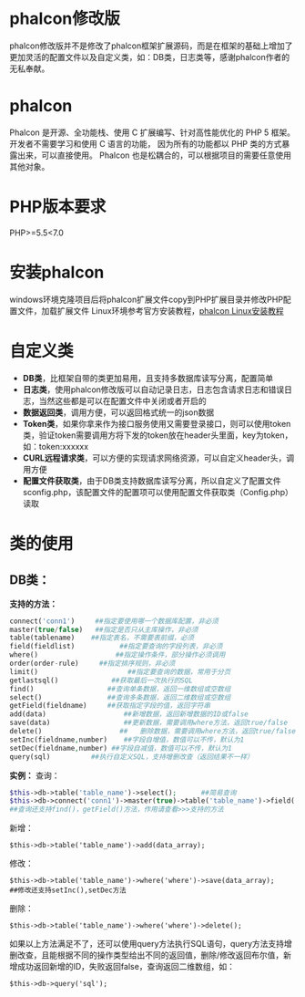 # phalcon修改版
phalcon修改版并不是修改了phalcon框架扩展源码，而是在框架的基础上增加了更加灵活的配置文件以及自定义类，如：DB类，日志类等，感谢phalcon作者的无私奉献。
# phalcon
Phalcon 是开源、全功能栈、使用 C 扩展编写、针对高性能优化的 PHP 5 框架。 开发者不需要学习和使用 C 语言的功能， 因为所有的功能都以 PHP 类的方式暴露出来，可以直接使用。 Phalcon 也是松耦合的，可以根据项目的需要任意使用其他对象。
# PHP版本要求
PHP>=5.5<7.0
# 安装phalcon
windows环境克隆项目后将phalcon扩展文件copy到PHP扩展目录并修改PHP配置文件，加载扩展文件
Linux环境参考官方安装教程，[phalcon  Linux安装教程](http://docs.iphalcon.cn/reference/install.html#linux-solaris "phalcon  Linux安装教程")


# 自定义类
- **DB类**，比框架自带的类更加易用，且支持多数据库读写分离，配置简单
- **日志类**，使用phalcon修改版可以自动记录日志，日志包含请求日志和错误日志，当然这些都是可以在配置文件中关闭或者开启的
- **数据返回类**，调用方便，可以返回格式统一的json数据
- **Token类**，如果你拿来作为接口服务使用又需要登录接口，则可以使用token类，验证token需要调用方将下发的token放在header头里面，key为token，如：token:xxxxxx
- **CURL远程请求类**，可以方便的实现请求网络资源，可以自定义header头，调用方便
- **配置文件获取类**，由于DB类支持数据库读写分离，所以自定义了配置文件sconfig.php，该配置文件的配置项可以使用配置文件获取类（Config.php）读取
# 类的使用
## DB类：
**支持的方法：**
```php
connect('conn1')     ##指定要使用哪一个数据库配置，非必须
master(true/false)   ##指定是否只从主库操作，非必须
table(tablename)    ##指定表名，不需要表前缀，必须
field(fieldlist)           ##指定要查询的字段列表，非必须
where()                   ##指定操作条件，部分操作必须调用
order(order-rule)     ##指定排序规则，非必须
limit()                      ##指定要查询的数据，常用于分页
getlastsql()             ##获取最后一次执行的SQL
find()            		##查询单条数据，返回一维数组或空数组
select()         		##查询多条数据，返回二维数组或空数组
getField(fieldname)  	##获取指定字段的值，返回字符串
add(data)                	##新增数据，返回新增数据的ID或false
save(data)              	##更新数据，需要调用where方法，返回true/false
delete()                   ##	删除数据，需要调用where方法，返回true/false
setInc(fieldname,number) 	##字段自增值，数值可以不传，默认为1
setDec(fieldname,number) ##字段自减值，数值可以不传，默认为1
query(sql)			##执行自定义SQL，支持增删改查（返回结果不一样）
```
**实例：**
查询：
```php
$this->db->table('table_name')->select();      ##简易查询
$this->db->connect('conn1')->master(true)->table('table_name')->field('field list')->where('where')->order('order_rule')->limit(1)->select(); ##完整查询
##查询还支持find()，getField()方法，作用请查看>>>支持的方法
```
新增：
```
$this->db->table('table_name')->add(data_array);
```
修改：
```
$this->db->table('table_name')->where('where')->save(data_array);
##修改还支持setInc(),setDec方法
```
删除：
```
$this->db->table('table_name')->where('where')->delete();
```
如果以上方法满足不了，还可以使用query方法执行SQL语句，query方法支持增删改查，且能根据不同的操作类型给出不同的返回值，删除/修改返回布尔值，新增成功返回新增的ID，失败返回false，查询返回二维数组，如：
```
$this->db->query('sql');
```
